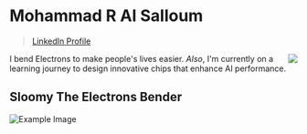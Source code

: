 # Mohammad R Al Salloum

>[LinkedIn Profile](https://www.linkedin.com/in/mohammad-r-al-salloum-b3476a317)


  <img src="https://media.tenor.com/1uiGrSYrjCkAAAAM/elekid-pok%C3%A9mon-elekid.gif" align="right">
  </div>

I bend Electrons to make people's lives easier.
*Also*, I'm currently on a learning journey
to design innovative chips that enhance AI performance.

## Sloomy The Electrons Bender

![Example Image](https://static1.cbrimages.com/wordpress/wp-content/uploads/2018/11/Aang-Redirect-Lighting.jpg)
